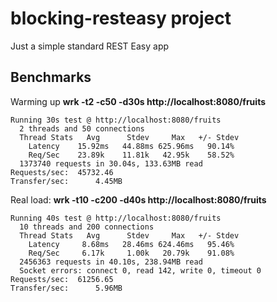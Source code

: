 # blocking-resteasy project

Just a simple standard REST Easy app

## Benchmarks

Warming up
**wrk -t2 -c50 -d30s http://localhost:8080/fruits**
```
Running 30s test @ http://localhost:8080/fruits
  2 threads and 50 connections
  Thread Stats   Avg      Stdev     Max   +/- Stdev
    Latency    15.92ms   44.88ms 625.96ms   90.14%
    Req/Sec    23.89k    11.81k   42.95k    58.52%
  1373740 requests in 30.04s, 133.63MB read
Requests/sec:  45732.46
Transfer/sec:      4.45MB
```

Real load:
**wrk -t10 -c200 -d40s http://localhost:8080/fruits**
```
Running 40s test @ http://localhost:8080/fruits
  10 threads and 200 connections
  Thread Stats   Avg      Stdev     Max   +/- Stdev
    Latency     8.68ms   28.46ms 624.46ms   95.46%
    Req/Sec     6.17k     1.00k   20.79k    91.08%
  2456363 requests in 40.10s, 238.94MB read
  Socket errors: connect 0, read 142, write 0, timeout 0
Requests/sec:  61256.65
Transfer/sec:      5.96MB
```
